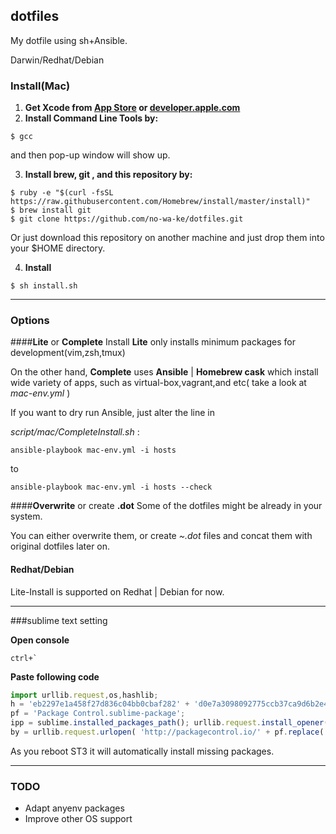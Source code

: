## dotfiles
My dotfile using sh+Ansible.

Darwin/Redhat/Debian

### Install(Mac)
1. **Get Xcode from [App Store](https://itunes.apple.com/jp/app/xcode/id497799835?mt=12) or [developer.apple.com](https://developer.apple.com/downloads/)**
2. **Install Command Line Tools by:**
```shell
$ gcc 
```
and then pop-up window will show up.

3. **Install brew, git , and this repository by:**
```shell
$ ruby -e "$(curl -fsSL https://raw.githubusercontent.com/Homebrew/install/master/install)"
$ brew install git
$ git clone https://github.com/no-wa-ke/dotfiles.git
```
Or just download this repository on another machine and just drop them into your $HOME directory.

4. **Install**
```shell
$ sh install.sh
```

********

### Options

####**Lite** or **Complete** Install
**Lite** only installs minimum packages for development(vim,zsh,tmux)

On the other hand, **Complete** uses **Ansible** | **Homebrew cask** which install
wide variety of apps, such as virtual-box,vagrant,and etc( take a look at *mac-env.yml* )

If you want to dry run Ansible, just alter the line in 

*script/mac/CompleteInstall.sh* :

```shell
ansible-playbook mac-env.yml -i hosts 
```
to
```shell
ansible-playbook mac-env.yml -i hosts --check
```

####**Overwrite** or create **.dot** 
Some of the dotfiles might be already in your system.

You can either overwrite them, or create *~.dot* files and concat them with original dotfiles later on.

#### Redhat/Debian
Lite-Install is supported on Redhat | Debian for now.

********
###sublime text setting


**Open console**
```
ctrl+`
```

**Paste following code**
```javascript
import urllib.request,os,hashlib; 
h = 'eb2297e1a458f27d836c04bb0cbaf282' + 'd0e7a3098092775ccb37ca9d6b2e4b7d'; 
pf = 'Package Control.sublime-package'; 
ipp = sublime.installed_packages_path(); urllib.request.install_opener( urllib.request.build_opener( urllib.request.ProxyHandler()) ); 
by = urllib.request.urlopen( 'http://packagecontrol.io/' + pf.replace(' ', '%20')).read(); dh = hashlib.sha256(by).hexdigest(); print('Error validating download (got %s instead of %s), please try manual install' % (dh, h)) if dh != h else open(os.path.join( ipp, pf), 'wb' ).write(by)
```
As you reboot ST3 it will automatically install missing packages.

********
### TODO
- Adapt anyenv packages
- Improve other OS support


